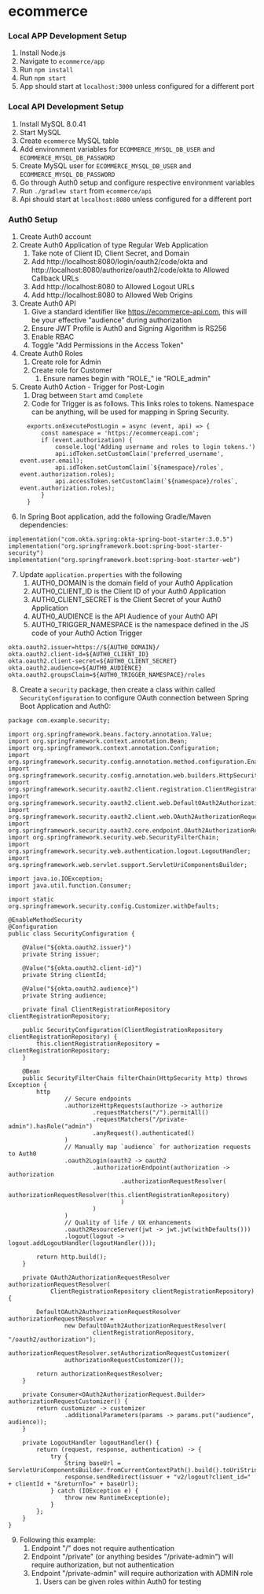 # ecommerce

### Local APP Development Setup
1. Install Node.js
2. Navigate to `ecommerce/app`
3. Run `npm install`
4. Run `npm start`
5. App should start at `localhost:3000` unless configured for a different port

### Local API Development Setup
1. Install MySQL 8.0.41
2. Start MySQL 
3. Create `ecommerce` MySQL table 
4. Add environment variables for `ECOMMERCE_MYSQL_DB_USER` and `ECOMMERCE_MYSQL_DB_PASSWORD`
5. Create MySQL user for `ECOMMERCE_MYSQL_DB_USER` and `ECOMMERCE_MYSQL_DB_PASSWORD`
6. Go through Auth0 setup and configure respective environment variables
7. Run `./gradlew start` from `ecommerce/api`
8. Api should start at `localhost:8080` unless configured for a different port

### Auth0 Setup
1. Create Auth0 account
2. Create Auth0 Application of type Regular Web Application
   1. Take note of Client ID, Client Secret, and Domain
   2. Add http://localhost:8080/login/oauth2/code/okta and http://localhost:8080/authorize/oauth2/code/okta to Allowed Callback URLs
   3. Add http://localhost:8080 to Allowed Logout URLs
   4. Add http://localhost:8080 to Allowed Web Origins 
3. Create Auth0 API
   1. Give a standard identifier like https://ecommerce-api.com, this will be your effective "audience" during authorization
   2. Ensure JWT Profile is Auth0 and Signing Algorithm is RS256
   3. Enable RBAC
   4. Toggle "Add Permissions in the Access Token"
4. Create Auth0 Roles
   1. Create role for Admin
   2. Create role for Customer
      1. Ensure names begin with "ROLE_" ie "ROLE_admin"
5. Create Auth0 Action - Trigger for Post-Login
   1. Drag between `Start` amd `Complete`
   2. Code for Trigger is as follows. This links roles to tokens. Namespace can be anything, will be used for mapping in Spring Security.
    ``` 
      exports.onExecutePostLogin = async (event, api) => {
          const namespace = 'https://ecommerceapi.com';
          if (event.authorization) {
              console.log('Adding username and roles to login tokens.')
              api.idToken.setCustomClaim('preferred_username', event.user.email);
              api.idToken.setCustomClaim(`${namespace}/roles`, event.authorization.roles);
              api.accessToken.setCustomClaim(`${namespace}/roles`, event.authorization.roles);
          }
      }
    ```
6. In Spring Boot application, add the following Gradle/Maven dependencies:
```
implementation("com.okta.spring:okta-spring-boot-starter:3.0.5")
implementation("org.springframework.boot:spring-boot-starter-security")
implementation("org.springframework.boot:spring-boot-starter-web")
```
7. Update `application.properties` with the following
   1. AUTH0_DOMAIN is the domain field of your Auth0 Application
   2. AUTH0_CLIENT_ID is the Client ID of your Auth0 Application
   3. AUTH0_CLIENT_SECRET is the Client Secret of your Auth0 Application
   4. AUTH0_AUDIENCE is the API Audience of your Auth0 API
   5. AUTH0_TRIGGER_NAMESPACE is the namespace defined in the JS code of your Auth0 Action Trigger
```
okta.oauth2.issuer=https://${AUTH0_DOMAIN}/
okta.oauth2.client-id=${AUTH0_CLIENT_ID}
okta.oauth2.client-secret=${AUTH0_CLIENT_SECRET}
okta.oauth2.audience=${AUTH0_AUDIENCE}
okta.oauth2.groupsClaim=${AUTH0_TRIGGER_NAMESPACE}/roles
```
8. Create a `security` package, then create a class within called `SecurityConfiguration` to configure OAuth connection between Spring Boot Application and Auth0:
```
package com.example.security;

import org.springframework.beans.factory.annotation.Value;
import org.springframework.context.annotation.Bean;
import org.springframework.context.annotation.Configuration;
import org.springframework.security.config.annotation.method.configuration.EnableMethodSecurity;
import org.springframework.security.config.annotation.web.builders.HttpSecurity;
import org.springframework.security.oauth2.client.registration.ClientRegistrationRepository;
import org.springframework.security.oauth2.client.web.DefaultOAuth2AuthorizationRequestResolver;
import org.springframework.security.oauth2.client.web.OAuth2AuthorizationRequestResolver;
import org.springframework.security.oauth2.core.endpoint.OAuth2AuthorizationRequest;
import org.springframework.security.web.SecurityFilterChain;
import org.springframework.security.web.authentication.logout.LogoutHandler;
import org.springframework.web.servlet.support.ServletUriComponentsBuilder;

import java.io.IOException;
import java.util.function.Consumer;

import static org.springframework.security.config.Customizer.withDefaults;

@EnableMethodSecurity
@Configuration
public class SecurityConfiguration {

    @Value("${okta.oauth2.issuer}")
    private String issuer;

    @Value("${okta.oauth2.client-id}")
    private String clientId;

    @Value("${okta.oauth2.audience}")
    private String audience;

    private final ClientRegistrationRepository clientRegistrationRepository;

    public SecurityConfiguration(ClientRegistrationRepository clientRegistrationRepository) {
        this.clientRegistrationRepository = clientRegistrationRepository;
    }

    @Bean
    public SecurityFilterChain filterChain(HttpSecurity http) throws Exception {
        http
                // Secure endpoints
                .authorizeHttpRequests(authorize -> authorize
                        .requestMatchers("/").permitAll()
                        .requestMatchers("/private-admin").hasRole("admin")
                        .anyRequest().authenticated()
                )
                // Manually map `audience` for authorization requests to Auth0
                .oauth2Login(oauth2 -> oauth2
                        .authorizationEndpoint(authorization -> authorization
                                .authorizationRequestResolver(
                                        authorizationRequestResolver(this.clientRegistrationRepository)
                                )
                        )
                )
                // Quality of life / UX enhancements
                .oauth2ResourceServer(jwt -> jwt.jwt(withDefaults()))
                .logout(logout -> logout.addLogoutHandler(logoutHandler()));

        return http.build();
    }

    private OAuth2AuthorizationRequestResolver authorizationRequestResolver(
            ClientRegistrationRepository clientRegistrationRepository) {

        DefaultOAuth2AuthorizationRequestResolver authorizationRequestResolver =
                new DefaultOAuth2AuthorizationRequestResolver(
                        clientRegistrationRepository, "/oauth2/authorization");
        authorizationRequestResolver.setAuthorizationRequestCustomizer(
                authorizationRequestCustomizer());

        return authorizationRequestResolver;
    }

    private Consumer<OAuth2AuthorizationRequest.Builder> authorizationRequestCustomizer() {
        return customizer -> customizer
                .additionalParameters(params -> params.put("audience", audience));
    }

    private LogoutHandler logoutHandler() {
        return (request, response, authentication) -> {
            try {
                String baseUrl = ServletUriComponentsBuilder.fromCurrentContextPath().build().toUriString();
                response.sendRedirect(issuer + "v2/logout?client_id=" + clientId + "&returnTo=" + baseUrl);
            } catch (IOException e) {
                throw new RuntimeException(e);
            }
        };
    }
}
```
9. Following this example:
   1. Endpoint "/" does not require authentication
   2. Endpoint "/private" (or anything besides "/private-admin") will require authorization, but not authentication
   3. Endpoint "/private-admin" will require authorization with ADMIN role
      1. Users can be given roles within Auth0 for testing